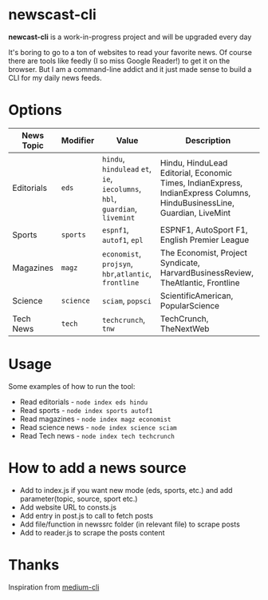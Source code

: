 # newscast-cli

**newcast-cli** is a work-in-progress project and will be upgraded every day

It's boring to go to a ton of websites to read your favorite news. Of course there are tools like feedly (I so miss Google Reader!) to get it on the browser.
But I am a command-line addict and it just made sense to build a CLI for my daily news feeds.

# Options

| News Topic | Modifier  | Value                                                                       | Description                                                                                                             |
| ---------- | --------- | --------------------------------------------------------------------------- | ----------------------------------------------------------------------------------------------------------------------- |
| Editorials | `eds`     | `hindu`, `hindulead` `et`, `ie`, `iecolumns`, `hbl`, `guardian`, `livemint` | Hindu, HinduLead Editorial, Economic Times, IndianExpress, IndianExpress Columns, HinduBusinessLine, Guardian, LiveMint |
| Sports     | `sports`  | `espnf1`, `autof1`, `epl`                                                   | ESPNF1, AutoSport F1, English Premier League                                                                            |
| Magazines  | `magz`    | `economist`, `projsyn`, `hbr`,`atlantic`, `frontline`                       | The Economist, Project Syndicate, HarvardBusinessReview, TheAtlantic, Frontline                                         |
| Science    | `science` | `sciam`, `popsci`                                                           | ScientificAmerican, PopularScience                                                                                      |
| Tech News  | `tech`    | `techcrunch`, `tnw`                                                         | TechCrunch, TheNextWeb                                                                                                  |

# Usage

Some examples of how to run the tool:

- Read editorials - `node index eds hindu`
- Read sports - `node index sports autof1`
- Read magazines - `node index magz economist`
- Read science news - `node index science sciam`
- Read Tech news - `node index tech techcrunch`

# How to add a news source

- Add to index.js if you want new mode (eds, sports, etc.) and add parameter(topic, source, sport etc.)
- Add website URL to consts.js
- Add entry in post.js to call to fetch posts
- Add file/function in newssrc folder (in relevant file) to scrape posts
- Add to reader.js to scrape the posts content

# Thanks

Inspiration from [medium-cli](https://github.com/djadmin/medium-cli)
